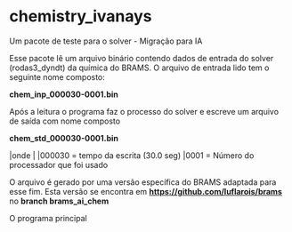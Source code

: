 # chemistry_ivanays
Um pacote de teste para o solver - Migração para IA

Esse pacote lê um arquivo binário contendo dados de entrada do solver (rodas3_dyndt) da química do BRAMS.
O arquivo de entrada lido tem o seguinte nome composto:

**chem_inp_000030-0001.bin**

Após a leitura o programa faz o processo do solver e escreve um arquivo de saída com nome composto

**chem_std_000030-0001.bin**

|onde
|
|000030 = tempo da escrita (30.0 seg)
|0001 = Número do processador que foi usado

O arquivo é gerado por uma versão específica do BRAMS adaptada para esse fim. Esta versão se encontra em 
**https://github.com/luflarois/brams** no **branch brams_ai_chem**

O programa principal 


